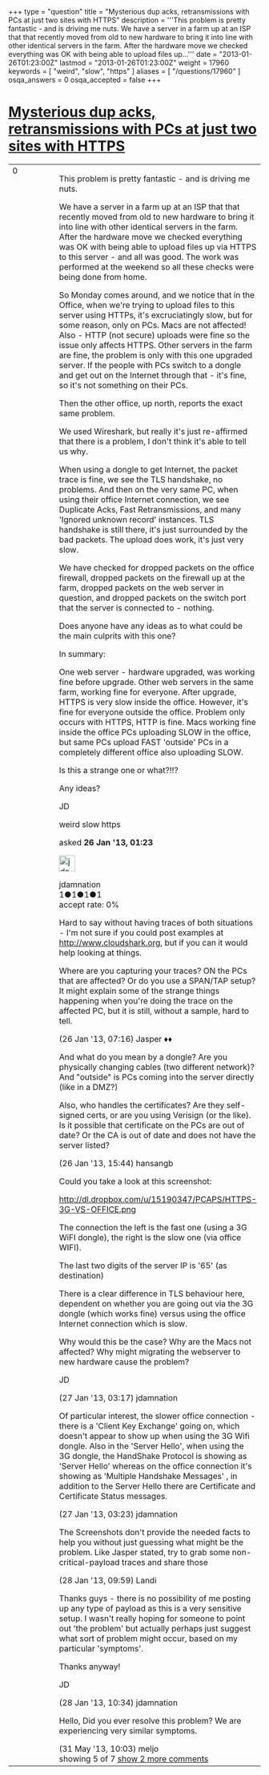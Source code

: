 +++
type = "question"
title = "Mysterious dup acks, retransmissions with PCs at just two sites with HTTPS"
description = '''This problem is pretty fantastic - and is driving me nuts. We have a server in a farm up at an ISP that that recently moved from old to new hardware to bring it into line with other identical servers in the farm. After the hardware move we checked everything was OK with being able to upload files up...'''
date = "2013-01-26T01:23:00Z"
lastmod = "2013-01-26T01:23:00Z"
weight = 17960
keywords = [ "weird", "slow", "https" ]
aliases = [ "/questions/17960" ]
osqa_answers = 0
osqa_accepted = false
+++

<div class="headNormal">

# [Mysterious dup acks, retransmissions with PCs at just two sites with HTTPS](/questions/17960/mysterious-dup-acks-retransmissions-with-pcs-at-just-two-sites-with-https)

</div>

<div id="main-body">

<div id="askform">

<table id="question-table" style="width:100%;"><colgroup><col style="width: 50%" /><col style="width: 50%" /></colgroup><tbody><tr class="odd"><td style="width: 30px; vertical-align: top"><div class="vote-buttons"><div id="post-17960-score" class="post-score" title="current number of votes">0</div><div id="favorite-count" class="favorite-count"></div></div></td><td><div id="item-right"><div class="question-body"><p>This problem is pretty fantastic - and is driving me nuts.</p><p>We have a server in a farm up at an ISP that that recently moved from old to new hardware to bring it into line with other identical servers in the farm. After the hardware move we checked everything was OK with being able to upload files up via HTTPS to this server - and all was good. The work was performed at the weekend so all these checks were being done from home.</p><p>So Monday comes around, and we notice that in the Office, when we're trying to upload files to this server using HTTPs, it's excruciatingly slow, but for some reason, only on PCs. Macs are not affected! Also - HTTP (not secure) uploads were fine so the issue only affects HTTPS. Other servers in the farm are fine, the problem is only with this one upgraded server. If the people with PCs switch to a dongle and get out on the Internet through that - it's fine, so it's not something on their PCs.</p><p>Then the other office, up north, reports the exact same problem.</p><p>We used Wireshark, but really it's just re-affirmed that there is a problem, I don't think it's able to tell us why.</p><p>When using a dongle to get Internet, the packet trace is fine, we see the TLS handshake, no problems. And then on the very same PC, when using their office Internet connection, we see Duplicate Acks, Fast Retransmissions, and many 'Ignored unknown record' instances. TLS handshake is still there, it's just surrounded by the bad packets. The upload does work, it's just very slow.</p><p>We have checked for dropped packets on the office firewall, dropped packets on the firewall up at the farm, dropped packets on the web server in question, and dropped packets on the switch port that the server is connected to - nothing.</p><p>Does anyone have any ideas as to what could be the main culprits with this one?</p><p>In summary:</p><p>One web server - hardware upgraded, was working fine before upgrade. Other web servers in the same farm, working fine for everyone. After upgrade, HTTPS is very slow inside the office. However, it's fine for everyone outside the office. Problem only occurs with HTTPS, HTTP is fine. Macs working fine inside the office PCs uploading SLOW in the office, but same PCs upload FAST 'outside' PCs in a completely different office also uploading SLOW.</p><p>Is this a strange one or what?!!?</p><p>Any ideas?</p><p>JD</p></div><div id="question-tags" class="tags-container tags">weird slow https</div><div id="question-controls" class="post-controls"></div><div class="post-update-info-container"><div class="post-update-info post-update-info-user"><p>asked <strong>26 Jan '13, 01:23</strong></p><img src="https://secure.gravatar.com/avatar/244cf423f05b9746a08e4519bcb48c1a?s=32&amp;d=identicon&amp;r=g" class="gravatar" width="32" height="32" alt="jdamnation&#39;s gravatar image" /><p>jdamnation<br />
<span class="score" title="1 reputation points">1</span><span title="1 badges"><span class="badge1">●</span><span class="badgecount">1</span></span><span title="1 badges"><span class="silver">●</span><span class="badgecount">1</span></span><span title="1 badges"><span class="bronze">●</span><span class="badgecount">1</span></span><br />
<span class="accept_rate" title="Rate of the user&#39;s accepted answers">accept rate:</span> <span title="jdamnation has no accepted answers">0%</span></p></div></div><div id="comments-container-17960" class="comments-container"><span id="17962"></span><div id="comment-17962" class="comment"><div id="post-17962-score" class="comment-score"></div><div class="comment-text"><p>Hard to say without having traces of both situations - I'm not sure if you could post examples at <a href="http://www.cloudshark.org"></a><a href="http://www.cloudshark.org">http://www.cloudshark.org</a>, but if you can it would help looking at things.</p><p>Where are you capturing your traces? ON the PCs that are affected? Or do you use a SPAN/TAP setup? It might explain some of the strange things happening when you're doing the trace on the affected PC, but it is still, without a sample, hard to tell.</p></div><div id="comment-17962-info" class="comment-info"><span class="comment-age">(26 Jan '13, 07:16)</span> Jasper ♦♦</div></div><span id="17973"></span><div id="comment-17973" class="comment"><div id="post-17973-score" class="comment-score"></div><div class="comment-text"><p>And what do you mean by a dongle? Are you physically changing cables (two different network)? And "outside" is PCs coming into the server directly (like in a DMZ?)</p><p>Also, who handles the certificates? Are they self-signed certs, or are you using Verisign (or the like). Is it possible that certificate on the PCs are out of date? Or the CA is out of date and does not have the server listed?</p></div><div id="comment-17973-info" class="comment-info"><span class="comment-age">(26 Jan '13, 15:44)</span> hansangb</div></div><span id="17978"></span><div id="comment-17978" class="comment"><div id="post-17978-score" class="comment-score"></div><div class="comment-text"><p>Could you take a look at this screenshot:</p><p><a href="http://dl.dropbox.com/u/15190347/PCAPS/HTTPS-3G-VS-OFFICE.png">http://dl.dropbox.com/u/15190347/PCAPS/HTTPS-3G-VS-OFFICE.png</a></p><p>The connection the left is the fast one (using a 3G WiFI dongle), the right is the slow one (via office WIFI).</p><p>The last two digits of the server IP is '65' (as destination)</p><p>There is a clear difference in TLS behaviour here, dependent on whether you are going out via the 3G dongle (which works fine) versus using the office Internet connection which is slow.</p><p>Why would this be the case? Why are the Macs not affected? Why might migrating the webserver to new hardware cause the problem?</p><p>JD</p></div><div id="comment-17978-info" class="comment-info"><span class="comment-age">(27 Jan '13, 03:17)</span> jdamnation</div></div><span id="17979"></span><div id="comment-17979" class="comment"><div id="post-17979-score" class="comment-score"></div><div class="comment-text"><p>Of particular interest, the slower office connection - there is a 'Client Key Exchange' going on, which doesn't appear to show up when using the 3G Wifi dongle. Also in the 'Server Hello', when using the 3G dongle, the HandShake Protocol is showing as 'Server Hello' whereas on the office connection it's showing as 'Multiple Handshake Messages' , in addition to the Server Hello there are Certificate and Certificate Status messages.</p></div><div id="comment-17979-info" class="comment-info"><span class="comment-age">(27 Jan '13, 03:23)</span> jdamnation</div></div><span id="18006"></span><div id="comment-18006" class="comment"><div id="post-18006-score" class="comment-score"></div><div class="comment-text"><p>The Screenshots don't provide the needed facts to help you without just guessing what might be the problem. Like Jasper stated, try to grab some non-critical-payload traces and share those</p></div><div id="comment-18006-info" class="comment-info"><span class="comment-age">(28 Jan '13, 09:59)</span> Landi</div></div><span id="18008"></span><div id="comment-18008" class="comment not_top_scorer"><div id="post-18008-score" class="comment-score"></div><div class="comment-text"><p>Thanks guys - there is no possibility of me posting up any type of payload as this is a very sensitive setup. I wasn't really hoping for someone to point out 'the problem' but actually perhaps just suggest what sort of problem might occur, based on my particular 'symptoms'.</p><p>Thanks anyway!</p><p>JD</p></div><div id="comment-18008-info" class="comment-info"><span class="comment-age">(28 Jan '13, 10:34)</span> jdamnation</div></div><span id="21679"></span><div id="comment-21679" class="comment not_top_scorer"><div id="post-21679-score" class="comment-score"></div><div class="comment-text"><p>Hello, Did you ever resolve this problem? We are experiencing very similar symptoms.</p></div><div id="comment-21679-info" class="comment-info"><span class="comment-age">(31 May '13, 10:03)</span> meljo</div></div></div><div id="comment-tools-17960" class="comment-tools"><span class="comments-showing"> showing 5 of 7 </span> <a href="#" class="show-all-comments-link">show 2 more comments</a></div><div class="clear"></div><div id="comment-17960-form-container" class="comment-form-container"></div><div class="clear"></div></div></td></tr></tbody></table>

</div>

</div>

